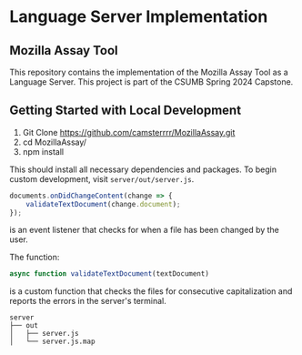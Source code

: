# Language Server Implementation

## Mozilla Assay Tool

This repository contains the implementation of the Mozilla Assay Tool as a Language Server. This project is part of the CSUMB Spring 2024 Capstone.

## Getting Started with Local Development

1. Git Clone https://github.com/camsterrrr/MozillaAssay.git
2. cd MozillaAssay/
3. npm install

This should install all necessary dependencies and packages. To begin custom development, visit `server/out/server.js`.

```javascript
documents.onDidChangeContent(change => {
    validateTextDocument(change.document);
});
```
is an event listener that checks for when a file has been changed by the user.

The function:

```javascript
async function validateTextDocument(textDocument)
```

is a custom function that checks the files for consecutive capitalization and reports the errors in the server's terminal.

```
server
├── out
│   ├── server.js
│   └── server.js.map
```